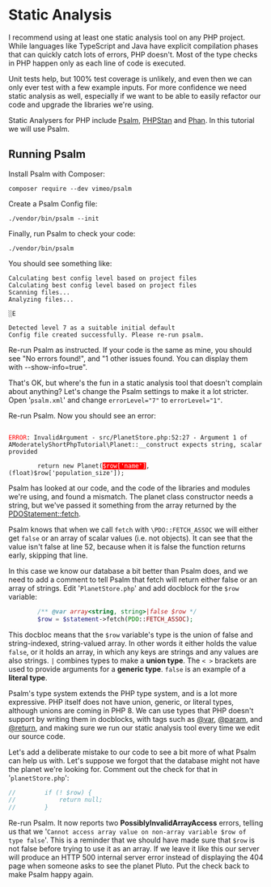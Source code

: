 # Static Analysis

I recommend using at least one static analysis tool on any PHP project. While languages like TypeScript and Java have
explicit compilation phases that can quickly catch lots of errors, PHP doesn't. Most of the type checks in PHP happen only
as each line of code is executed.

Unit tests help, but 100% test coverage is unlikely, and even then we can only ever test with a few example inputs. For
more confidence we need static analysis as well, especially if we want to be able to easily refactor our code and upgrade
the libraries we're using. 

Static Analysers for PHP include [Psalm](https://psalm.dev/), [PHPStan](https://github.com/phpstan/phpstan) and
[Phan](https://github.com/phan/phan). In this tutorial we will use Psalm.

## Running Psalm

Install Psalm with Composer:

```shell script
composer require --dev vimeo/psalm
```

Create a Psalm Config file:

```shell script
./vendor/bin/psalm --init
```

Finally, run Psalm to check your code:

```shell script
./vendor/bin/psalm
```

You should see something like:

```text
Calculating best config level based on project files
Calculating best config level based on project files
Scanning files...
Analyzing files...

░E

Detected level 7 as a suitable initial default
Config file created successfully. Please re-run psalm.
```

Re-run Psalm as instructed. If your code is the same as mine, you should see "No errors found!", and 
"1 other issues found. You can display them with --show-info=true".

That's OK, but where's the fun in a static analysis tool that doesn't complain about anything? Let's change the Psalm
settings to make it a lot stricter. Open '`psalm.xml`' and change `errorLevel="7"` to `errorLevel="1"`.

Re-run Psalm. Now you should see an error:

<code>
<span style="color: red;">ERROR</span>: InvalidArgument - src/PlanetStore.php:52:27 - Argument 1 of AModeratelyShortPhpTutorial\Planet::__construct expects string, scalar provided<br>
&nbsp;&nbsp;&nbsp;&nbsp;&nbsp;&nbsp;&nbsp;&nbsp;return new Planet(<span style="color: white; background: red;">$row['name']</span>, (float)$row['population_size']);
</code>

Psalm has looked at our code, and the code of the libraries and modules we're using, and found a mismatch. The planet
class constructor needs a string, but we've passed it something from the array returned by the 
[PDOStatement::fetch](https://www.php.net/manual/en/pdostatement.fetch.php).

Psalm knows that when we call `fetch` with `\PDO::FETCH_ASSOC` we will either get `false` or an array of scalar
values (i.e. not objects). It can see that the value isn't false at line 52, because when it is false the function
returns early, skipping that line.

In this case we know our database a bit better than Psalm does, and we need to add a comment to tell Psalm that fetch
will return either false or an array of strings. Edit '`PlanetStore.php`' and add docblock for the `$row` variable:

```php
        /** @var array<string, string>|false $row */
        $row = $statement->fetch(PDO::FETCH_ASSOC);
```

This docbloc means that the `$row` variable's type is the union of false and string-indexed, string-valued array. In
other words it either holds the value `false`, or it holds an array, in which any keys are strings and any values are
also strings. `|` combines types to make a **union type**. The `< >` brackets are used to provide arguments for a 
**generic type**. `false` is an example of a **literal type**.

Psalm's type system extends the PHP type system, and is a lot more expressive. PHP itself does not have union, generic,
or literal types, although unions are coming in PHP 8. We can use types that PHP doesn't support by writing them in
docblocks, with tags such as 
[@var](https://manual.phpdoc.org/HTMLSmartyConverter/HandS/phpDocumentor/tutorial_tags.var.pkg.html),
[@param](https://manual.phpdoc.org/HTMLSmartyConverter/HandS/phpDocumentor/tutorial_tags.param.pkg.html), and
[@return](https://manual.phpdoc.org/HTMLSmartyConverter/HandS/phpDocumentor/tutorial_tags.return.pkg.html),
and making sure we run our static analysis tool every time
we edit our source code.

Let's add a deliberate mistake to our code to see a bit more of what Psalm can help us with. Let's suppose we forgot
that the database might not have the planet we're looking for. Comment out the check for that in '`planetStore.php`':

```php
//        if (! $row) {
//            return null;
//        }
```

Re-run Psalm. It now reports two **PossiblyInvalidArrayAccess** errors, telling us that we 
'`Cannot access array value on non-array variable $row of type false`'. This is a reminder that we should have made sure
that `$row` is not false before trying to use it as an array. If we leave it like this our server will produce an HTTP
500 internal server error instead of displaying the 404 page when someone asks to see the planet Pluto. Put the check
back to make Psalm happy again.